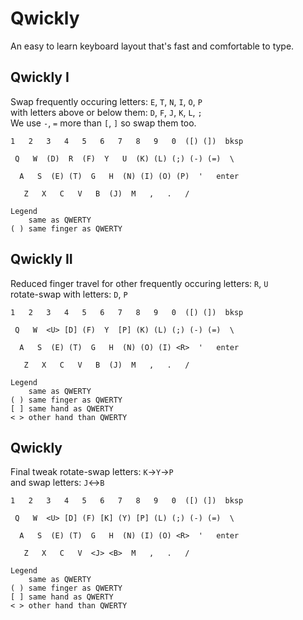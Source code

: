 # Qwickly
An easy to learn keyboard layout that's fast and comfortable to type.

## Qwickly I

Swap frequently occuring letters: `E`, `T`, `N`, `I`, `O`, `P` \
with letters above or below them: `D`, `F`, `J`, `K`, `L`, `;` \
We use `-`, `=` more than `[`, `]` so swap them too.
```
1   2   3   4   5   6   7   8   9   0  ([) (])  bksp

 Q   W  (D)  R  (F)  Y   U  (K) (L) (;) (-) (=)  \

  A   S  (E) (T)  G   H  (N) (I) (O) (P)  '   enter

   Z   X   C   V   B  (J)  M   ,   .   /

Legend
    same as QWERTY
( ) same finger as QWERTY
```

## Qwickly II

Reduced finger travel for other frequently occuring letters: `R`, `U` \
rotate-swap with letters: `D`, `P`
```
1   2   3   4   5   6   7   8   9   0  ([) (])  bksp

 Q   W  <U> [D] (F)  Y  [P] (K) (L) (;) (-) (=)  \

  A   S  (E) (T)  G   H  (N) (O) (I) <R>  '   enter

   Z   X   C   V   B  (J)  M   ,   .   /

Legend
    same as QWERTY
( ) same finger as QWERTY
[ ] same hand as QWERTY
< > other hand than QWERTY
```

## Qwickly

Final tweak rotate-swap letters: `K`->`Y`->`P` \
and swap letters: `J`<->`B`
```
1   2   3   4   5   6   7   8   9   0  ([) (])  bksp

 Q   W  <U> [D] (F) [K] (Y) [P] (L) (;) (-) (=)  \

  A   S  (E) (T)  G   H  (N) (I) (O) <R>  '   enter

   Z   X   C   V  <J> <B>  M   ,   .   /

Legend
    same as QWERTY
( ) same finger as QWERTY
[ ] same hand as QWERTY
< > other hand than QWERTY
```
